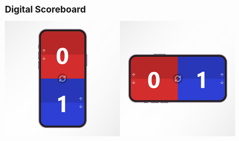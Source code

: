 <h1>Digital Scoreboard</h1>

<div style="display: flex; gap: 5;">
  <img src="./public/app-vertical-preview.jpg" alt="app vertical preview" width="360"/>
  <img src="./public/app-horizontal-preview.jpg" alt="app vertical preview" width="360"/>
</div>
